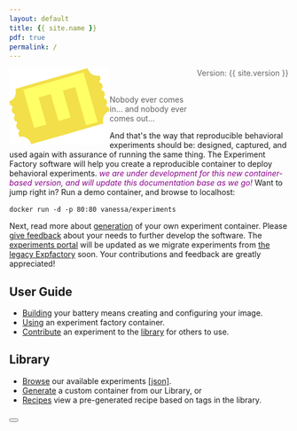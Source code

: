 ```yaml
---
layout: default
title: {{ site.name }}
pdf: true
permalink: /
---
```


<div style="float:right; margin-bottom:50px; color:#666">
Version: {{ site.version }}<br>
</div>

<div>
    <img src="img/expfactoryticketyellow.png" style="float:left">
</div><br><br>

> Nobody ever comes in... and nobody ever comes out...

<p>And that's the way that reproducible behavioral experiments should be: designed, captured, and used again with assurance of running the same thing.
The Experiment Factory software will help you create a reproducible container to deploy behavioral experiments. <span style="font-style:italic; color:darkmagenta">we are under development for this new container-based version, and will update this documentation base as we go!</span> Want to jump right in? Run a demo container, and browse to localhost:</p>


```
docker run -d -p 80:80 vanessa/experiments
```

Next, read more about [generation](pages/1-generate.md) of your own experiment container. Please [give feedback](https://www.github.com/expfactory/expfactory/issues) about your needs to further develop the software. The [experiments portal](https://expfactory.github.io/experiments/) will be updated as we migrate experiments from [the legacy Expfactory](https://www.github.com/expfactory/expfactory-experiments) soon. Your contributions and feedback are greatly appreciated!


## User Guide

 - [Building](pages/1-generate.md) your battery means creating and configuring your image.
 - [Using](pages/2-usage.md) an experiment factory container.
 - [Contribute](pages/3-contribute.md) an experiment to the [library](https://www.github.com/expfactory/experiments) for others to use.

## Library

 - [Browse](https://expfactory.github.io/experiments/) our available experiments [[json]](https://expfactory.github.io/experiments/library.json).
 - [Generate](https://expfactory.github.io/experiments/generate) a custom container from our Library, or
 - [Recipes](https://expfactory.github.io/experiments/recipes) view a pre-generated recipe based on tags in the library.


<div>
    <a href="/expfactory/generate"><button class="next-button btn btn-primary"><i class="fa fa-chevron-right"></i> </button></a>
</div><br>
